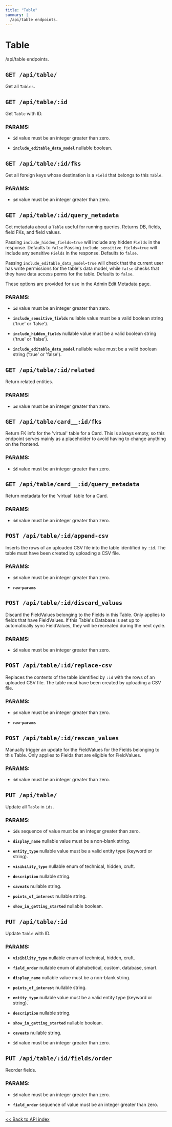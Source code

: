 ```yaml
---
title: "Table"
summary: |
  /api/table endpoints.
---
```


# Table

/api/table endpoints.

## `GET /api/table/`

Get all `Tables`.

## `GET /api/table/:id`

Get `Table` with ID.

### PARAMS:

-  **`id`** value must be an integer greater than zero.

-  **`include_editable_data_model`** nullable boolean.

## `GET /api/table/:id/fks`

Get all foreign keys whose destination is a `Field` that belongs to this `Table`.

### PARAMS:

-  **`id`** value must be an integer greater than zero.

## `GET /api/table/:id/query_metadata`

Get metadata about a `Table` useful for running queries.
   Returns DB, fields, field FKs, and field values.

   Passing `include_hidden_fields=true` will include any hidden `Fields` in the response. Defaults to `false`
   Passing `include_sensitive_fields=true` will include any sensitive `Fields` in the response. Defaults to `false`.

   Passing `include_editable_data_model=true` will check that the current user has write permissions for the table's
   data model, while `false` checks that they have data access perms for the table. Defaults to `false`.

   These options are provided for use in the Admin Edit Metadata page.

### PARAMS:

-  **`id`** value must be an integer greater than zero.

-  **`include_sensitive_fields`** nullable value must be a valid boolean string ('true' or 'false').

-  **`include_hidden_fields`** nullable value must be a valid boolean string ('true' or 'false').

-  **`include_editable_data_model`** nullable value must be a valid boolean string ('true' or 'false').

## `GET /api/table/:id/related`

Return related entities.

### PARAMS:

-  **`id`** value must be an integer greater than zero.

## `GET /api/table/card__:id/fks`

Return FK info for the 'virtual' table for a Card. This is always empty, so this endpoint
   serves mainly as a placeholder to avoid having to change anything on the frontend.

### PARAMS:

-  **`id`** value must be an integer greater than zero.

## `GET /api/table/card__:id/query_metadata`

Return metadata for the 'virtual' table for a Card.

### PARAMS:

-  **`id`** value must be an integer greater than zero.

## `POST /api/table/:id/append-csv`

Inserts the rows of an uploaded CSV file into the table identified by `:id`. The table must have been created by uploading a CSV file.

### PARAMS:

-  **`id`** value must be an integer greater than zero.

-  **`raw-params`**

## `POST /api/table/:id/discard_values`

Discard the FieldValues belonging to the Fields in this Table. Only applies to fields that have FieldValues. If
   this Table's Database is set up to automatically sync FieldValues, they will be recreated during the next cycle.

### PARAMS:

-  **`id`** value must be an integer greater than zero.

## `POST /api/table/:id/replace-csv`

Replaces the contents of the table identified by `:id` with the rows of an uploaded CSV file. The table must have been created by uploading a CSV file.

### PARAMS:

-  **`id`** value must be an integer greater than zero.

-  **`raw-params`**

## `POST /api/table/:id/rescan_values`

Manually trigger an update for the FieldValues for the Fields belonging to this Table. Only applies to Fields that
   are eligible for FieldValues.

### PARAMS:

-  **`id`** value must be an integer greater than zero.

## `PUT /api/table/`

Update all `Table` in `ids`.

### PARAMS:

-  **`ids`** sequence of value must be an integer greater than zero.

-  **`display_name`** nullable value must be a non-blank string.

-  **`entity_type`** nullable value must be a valid entity type (keyword or string).

-  **`visibility_type`** nullable enum of technical, hidden, cruft.

-  **`description`** nullable string.

-  **`caveats`** nullable string.

-  **`points_of_interest`** nullable string.

-  **`show_in_getting_started`** nullable boolean.

## `PUT /api/table/:id`

Update `Table` with ID.

### PARAMS:

-  **`visibility_type`** nullable enum of technical, hidden, cruft.

-  **`field_order`** nullable enum of alphabetical, custom, database, smart.

-  **`display_name`** nullable value must be a non-blank string.

-  **`points_of_interest`** nullable string.

-  **`entity_type`** nullable value must be a valid entity type (keyword or string).

-  **`description`** nullable string.

-  **`show_in_getting_started`** nullable boolean.

-  **`caveats`** nullable string.

-  **`id`** value must be an integer greater than zero.

## `PUT /api/table/:id/fields/order`

Reorder fields.

### PARAMS:

-  **`id`** value must be an integer greater than zero.

-  **`field_order`** sequence of value must be an integer greater than zero.

---

[<< Back to API index](../../api-documentation.md)